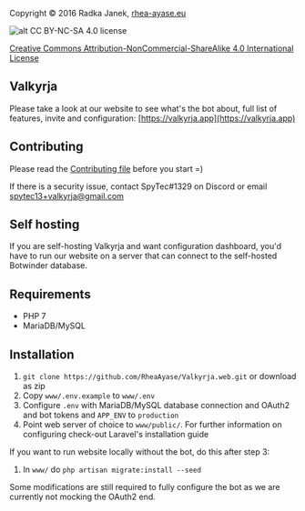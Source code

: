 Copyright © 2016 Radka Janek, [rhea-ayase.eu](http://rhea-ayase.eu)

![alt CC BY-NC-SA 4.0 license](https://i.creativecommons.org/l/by-nc-sa/4.0/88x31.png)

[Creative Commons Attribution-NonCommercial-ShareAlike 4.0 International License](https://creativecommons.org/licenses/by-nc-sa/4.0/)



## Valkyrja
Please take a look at our website to see what's the bot about, full list of features, invite and configuration: [https://valkyrja.app](https://valkyrja.app)

## Contributing

Please read the [Contributing file](CONTRIBUTING.md) before you start =)

If there is a security issue, contact SpyTec\#1329 on Discord or email spytec13+valkyrja@gmail.com

## Self hosting

If you are self-hosting Valkyrja and want configuration dashboard, you'd have to run our website on a server that can connect to the self-hosted Botwinder database.

## Requirements

* PHP 7
* MariaDB/MySQL

## Installation

1. `git clone https://github.com/RheaAyase/Valkyrja.web.git` or download as zip
1. Copy `www/.env.example` to `www/.env`
1. Configure `.env` with MariaDB/MySQL database connection and OAuth2 and bot tokens and `APP_ENV` to `production`
1. Point web server of choice to `www/public/`. For further information on configuring check-out Laravel's installation guide

If you want to run website locally without the bot, do this after step 3:

1. In `www/` do `php artisan migrate:install --seed`

Some modifications are still required to fully configure the bot as we are currently not mocking the OAuth2 end.

